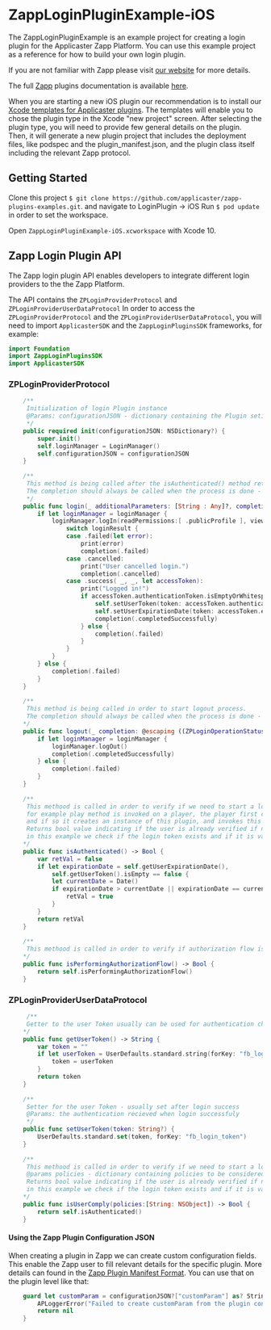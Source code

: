 # ZappLoginPluginExample-iOS

The ZappLoginPluginExample is an example project for creating a login plugin for the Applicaster Zapp Platform. You can use this example project as a reference for how to build your own login plugin.

If you are not familiar with Zapp please visit [our website](http://applicaster.com/?page=product) for more details.

The full [Zapp](http://zapp.applicaster.com) plugins documentation is available [here](https://developer-zapp.applicaster.com).

When you are starting a new iOS plugin our recommendation is to install our [Xcode templates for Applicaster plugins](https://github.com/applicaster/zapp-plugins-ios-templates). The templates will enable you to chose the plugin type in the Xcode "new project" screen. After selecting the plugin type, you will need to provide few general details on the plugin. Then, it will generate a new plugin project that includes the deployment files, like podspec and the plugin_manifest.json, and the plugin class itself including the relevant Zapp protocol.

## Getting Started
Clone this project `$ git clone https://github.com/applicaster/zapp-plugins-examples.git`.
and navigate to LoginPlugin -> iOS
Run `$ pod update` in order to set the workspace.

Open `ZappLoginPluginExample-iOS.xcworkspace` with Xcode 10.

## Zapp Login Plugin API
The Zapp login plugin API enables developers to integrate different login providers to the the Zapp Platform.

The API contains the `ZPLoginProviderProtocol` and `ZPLoginProviderUserDataProtocol`
In order to access the `ZPLoginProviderProtocol` and the `ZPLoginProviderUserDataProtocol`, you will need to import `ApplicasterSDK` and the `ZappLoginPluginsSDK` frameworks, for example:
``` swift
import Foundation
import ZappLoginPluginsSDK
import ApplicasterSDK
```

### ZPLoginProviderProtocol
``` swift
    /**
     Initialization of login Plugin instance
     @Params: configurationJSON - dictionary containing the Plugin setitngs as defined in the plugin manifest
     */
    public required init(configurationJSON: NSDictionary?) {
        super.init()
        self.loginManager = LoginManager()
        self.configurationJSON = configurationJSON
    }
    
    /**
     This method is being called after the isAuthenticated() method returned a false value, meaning, the user is not 		 logged in, It starts the login process.
     The completion should always be called when the process is done - no matter what is the result.
     */
    public func login(_ additionalParameters: [String : Any]?, completion: @escaping ((ZPLoginOperationStatus) -> Void)) {
        if let loginManager = loginManager {
            loginManager.logIn(readPermissions:[ .publicProfile ], viewController: nil) { loginResult in
                switch loginResult {
                case .failed(let error):
                    print(error)
                    completion(.failed)
                case .cancelled:
                    print("User cancelled login.")
                    completion(.cancelled)
                case .success( _, _, let accessToken):
                    print("Logged in!")
                    if accessToken.authenticationToken.isEmptyOrWhitespace() == false {
                        self.setUserToken(token: accessToken.authenticationToken)
                        self.setUserExpirationDate(token: accessToken.expirationDate)
                        completion(.completedSuccessfully)
                    } else {
                        completion(.failed)
                    }
                }
            }
        } else {
            completion(.failed)
        }
    }
    
    /**
     This method is being called in order to start logout process.
     The completion should always be called when the process is done - no matter what is the result.
    */
    public func logout(_ completion: @escaping ((ZPLoginOperationStatus) -> Void)) {
        if let loginManager = loginManager {
            loginManager.logOut()
            completion(.completedSuccessfully)
        } else {
            completion(.failed)
        }
    }
    
    /**
     This methood is called in order to verify if we need to start a login flow
     for example play method is invoked on a player, the player first checks if a login plugin exist
     and if so it creates an instance of this plugin, and invokes this method to check if the user is already logged in
     Returns bool value indicating if the user is already verified if not  we start the login proccess
     in this example we check if the login token exists and if it is valid
    */
    public func isAuthenticated() -> Bool {
        var retVal = false
        if let expirationDate = self.getUserExpirationDate(),
            self.getUserToken().isEmpty == false {
            let currentDate = Date()
            if expirationDate > currentDate || expirationDate == currentDate {
                retVal = true
            }
        }
        return retVal
    }
    
	/**
     This methood is called in order to verify if authorization flow is in process
    */
    public func isPerformingAuthorizationFlow() -> Bool {
        return self.isPerformingAuthorizationFlow()
    }
```

### ZPLoginProviderUserDataProtocol
``` swift  
     /**
     Getter to the user Token usually can be used for authentication check
    */
    public func getUserToken() -> String {
        var token = ""
        if let userToken = UserDefaults.standard.string(forKey: "fb_login_token") {
            token = userToken
        }
        return token
    }
    
    /**
     Setter for the user Token - usually set after login success
     @Params: the authentication recieved when login successfuly
     */
    public func setUserToken(token: String?) {
        UserDefaults.standard.set(token, forKey: "fb_login_token")
    }
    
    /**
     This methood is called in order to verify if we need to start a login flow with respect to the policies dictionary
     @params policies - dictionary containing policies to be considered when returning the result 
     Returns bool value indicating if the user is already verified if not  we start the login proccess
     in this example we check if the login token exists and if it is valid
    */
    public func isUserComply(policies:[String: NSObject]) -> Bool {
        return self.isAuthenticated()
    }
```

#### Using the Zapp Plugin Configuration JSON
When creating a plugin in Zapp we can create custom configuration fields. This enable the Zapp user to fill relevant details for the specific plugin. More details can found in the [Zapp Plugin Manifest Format](http://developer-zapp.applicaster.com/zappifest/plugins-manifest-format.html).
You can use that on the plugin level like that:
``` swift
    guard let customParam = configurationJSON?["customParam"] as? String else {
        APLoggerError("Failed to create customParam from the plugin configuration JSON.")
        return nil
    }
```
